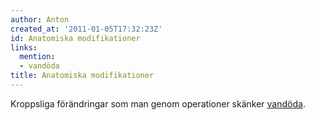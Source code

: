 ```yaml
---
author: Anton
created_at: '2011-01-05T17:32:23Z'
id: Anatomiska modifikationer
links:
  mention:
  - vandöda
title: Anatomiska modifikationer
---
```


Kroppsliga förändringar som man genom operationer skänker [vandöda].

  [vandöda]: vandöda
